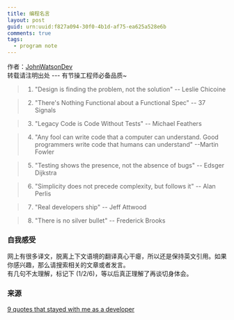 ```yaml
---
title: 编程名言
layout: post
guid: urn:uuid:f827a094-30f0-4b1d-af75-ea625a528e6b
comments: true
tags:
  - program note
---
```


作者：[JohnWatsonDev](http://www.johnwatsondev.com)  
转载请注明出处 --- 有节操工程师必备品质~

> 1. "Design is finding the problem, not the solution" -- Leslie Chicoine

> 2. "There's Nothing Functional about a Functional Spec" -- 37 Signals

> 3. "Legacy Code is Code Without Tests" -- Michael Feathers

> 4. "Any fool can write code that a computer can understand. Good programmers write code that humans can understand" --Martin Fowler

> 5. "Testing shows the presence, not the absence of bugs" -- Edsger Dijkstra

> 6. "Simplicity does not precede complexity, but follows it" -- Alan Perlis

> 7. "Real developers ship" -- Jeff Attwood

> 8. "There is no silver bullet" -- Frederick Brooks

### 自我感受
网上有很多译文，脱离上下文语境的翻译真心干瘪，所以还是保持英文引用。如果你感兴趣，那么请搜索相关的文章或者发言。  
有几句不太理解，标记下 (1/2/6)，等以后真正理解了再谈切身体会。

### 来源
[9 quotes that stayed with me as a developer](http://www.pixelstech.net/article/1306481689-9-quotes-that-stayed-with-me-as-a-developer)
